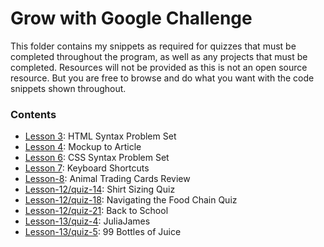 # Grow with Google Challenge
  
This folder contains my snippets as required for quizzes that must be completed throughout the program, as well as any projects that must be completed. Resources will not be provided as this is not an open source resource. But you are free to browse and do what you want with the code snippets shown throughout.

### Contents
- [Lesson 3](lesson-3): HTML Syntax Problem Set
- [Lesson 4](lesson-4): Mockup to Article
- [Lesson 6](lesson-6): CSS Syntax Problem Set
- [Lesson 7](lesson-7): Keyboard Shortcuts
- [Lesson-8](lesson-8): Animal Trading Cards Review
- [Lesson-12/quiz-14](lesson-12/quiz-14): Shirt Sizing Quiz
- [Lesson-12/quiz-18](lesson-12/quiz-18): Navigating the Food Chain Quiz
- [Lesson-12/quiz-21](lesson-12/quiz-21): Back to School
- [Lesson-13/quiz-4](lesson-13/quiz-4): JuliaJames
- [Lesson-13/quiz-5](lesson-13/quiz-5): 99 Bottles of Juice

